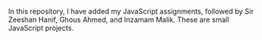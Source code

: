  In this repository, I have added my JavaScript assignments, followed by Sir Zeeshan Hanif, Ghous Ahmed, and Inzamam Malik. These are small JavaScript projects.
